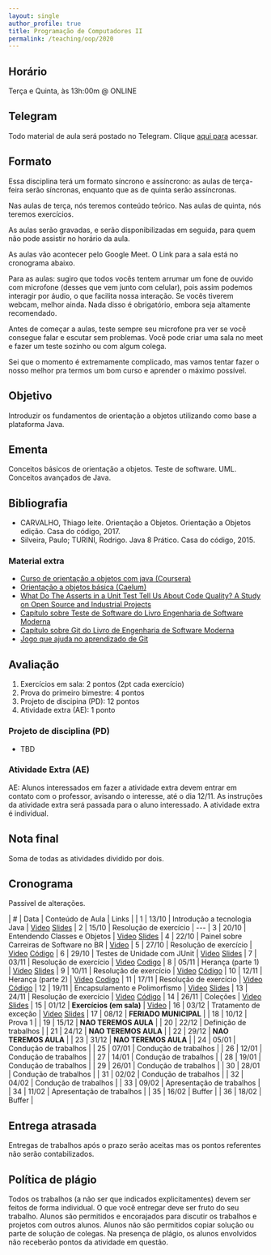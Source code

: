 ```yaml
---
layout: single
author_profile: true
title: Programação de Computadores II
permalink: /teaching/oop/2020
---
```


## Horário

Terça e Quinta, às 13h:00m @ ONLINE

## Telegram

Todo material de aula será postado no Telegram. Clique [aqui para](https://join.slack.com/t/ufpaworkspace/shared_invite/enQtNTc5MTQ0MDA1NzQ3LWI2YzE1MTliYjQwNWZlMzkwYjhmMzdmNTI5NDVkOWM4Zjk2ZjJkMGI1YzBmMTE3OWJhMjE5YjAxYmVlYzBkNTk) acessar.

## Formato

Essa disciplina terá um formato síncrono e assíncrono: as aulas de terça-feira serão síncronas, enquanto que as de quinta serão assíncronas.

Nas aulas de terça, nós teremos conteúdo teórico. Nas aulas de quinta, nós teremos exercícios.

As aulas serão gravadas, e serão disponibilizadas em seguida, para quem não pode assistir no horário da aula.

As aulas vão acontecer pelo Google Meet. O Link para a sala está no cronograma abaixo.

Para as aulas: sugiro que todos vocês tentem arrumar um fone de ouvido com microfone (desses que vem junto com celular), pois assim podemos interagir por áudio, o que facilita nossa interação. Se vocês tiverem webcam, melhor ainda. Nada disso é obrigatório, embora seja altamente recomendado.

Antes de começar a aulas, teste sempre seu microfone pra ver se você consegue falar e escutar sem problemas. Você pode criar uma sala no meet e fazer um teste sozinho ou com algum colega.

Sei que o momento é extremamente complicado, mas vamos tentar fazer o nosso melhor pra termos um bom curso e aprender o máximo possível.

## Objetivo

Introduzir os fundamentos de orientação a objetos utilizando como base a plataforma Java.

## Ementa

Conceitos básicos de orientação a objetos. Teste de software. UML. Conceitos avançados de Java.

## Bibliografia

- CARVALHO, Thiago leite. Orientação a Objetos. Orientação a Objetos edição. Casa do código, 2017.
- Silveira, Paulo; TURINI, Rodrigo. Java 8 Prático. Casa do código, 2015.

### Material extra

- [Curso de orientação a objetos com java (Coursera)](https://www.coursera.org/learn/orientacao-a-objetos-com-java)
- [Orientação a objetos básica (Caelum)](https://www.caelum.com.br/apostila-java-orientacao-objetos/orientacao-a-objetos-basica/)
- [What Do The Asserts in a Unit Test Tell Us About Code Quality? A Study on Open Source and Industrial Projects](https://figshare.com/articles/What_Do_the_Asserts_in_a_Unit_Test_Tell_Us_about_Code_Quality_A_Study_on_Open_Source_and_Industrial_Projects/9638942)
- [Capítulo sobre Teste de Software do Livro Engenharia de Software Moderna](https://engsoftmoderna.info/cap8.html)
- [Capítulo sobre Git do Livro de Engenharia de Software Moderna](https://engsoftmoderna.info/capAp.html)
- [Jogo que ajuda no aprendizado de Git](https://learngitbranching.js.org/?locale=pt_BR)

## Avaliação

1. Exercícios em sala: 2 pontos (2pt cada exercício)
2. Prova do primeiro bimestre: 4 pontos
3. Projeto de discipina (PD): 12 pontos
4. Atividade extra (AE): 1 ponto

### Projeto de disciplina (PD)

- TBD

### Atividade Extra (AE)

AE: Alunos interessados em fazer a atividade extra devem entrar em contato com o professor, avisando o interesse, até o dia 12/11. As instruções da atividade extra será passada para o aluno interessado. A atividade extra é individual.

## Nota final

Soma de todas as atividades dividido por dois.

## Cronograma

Passível de alterações.

| # | Data  | Conteúdo de Aula                     | Links |
| 1 | 13/10 | Introdução a tecnologia Java         | [Video](https://drive.google.com/file/d/1TyxBuugO0hSxfmAg67tVzEpKvD0Z2K4y/view?usp=sharing) [Slides]()
| 2 | 15/10 | Resolução de exercício               | ---
| 3 | 20/10 | Entendendo Classes e Objetos         | [Video](https://drive.google.com/file/d/1nW57I_YAj3qcg7EUUyLOuOFHNV1HimBF/view?usp=sharing) [Slides](https://docs.google.com/presentation/d/1Ilh7RkwvQRQY_ijSNyeu7ou0sX8hk8Yu-9ykOMg1TvU/edit?usp=sharing)
| 4 | 22/10 | Painel sobre Carreiras de Software no BR | [Video](https://www.youtube.com/watch?v=0vlj3E3Bt1U&feature=youtu.be)
| 5 | 27/10 | Resolução de exercício               | [Video](https://drive.google.com/file/d/1YzTurwCXP03f9MSyhpO-hpqX9V4AFi86/view?usp=sharing) [Código](https://repl.it/@GustavoPinto2/POO-aula01)
| 6 | 29/10 | Testes de Unidade com JUnit          | [Video](https://youtu.be/SrUJIhe36iY) [Slides](https://docs.google.com/presentation/d/1C5cyv8g1snC1m15MZgWBfQMBLwg8fu0MXkja-ttpCbc/edit?usp=sharing)
| 7 | 03/11 | Resolução de exercício               | [Video](https://drive.google.com/file/d/1VIFQr9xGdrd1Z5oMJ0nBNFw56cbE2lh5/view) [Codigo](https://www.dropbox.com/s/0ebkxcgh535f6fm/Calculadora.zip?dl=0)
| 8 | 05/11 | Herança (parte 1)                    | [Video](https://drive.google.com/file/d/1Av3DeoJ3N-nn3UKrw-tTnZcFmixLi6qy/view?usp=sharing) [Slides](https://docs.google.com/presentation/d/1XbefnU1bFrMPbU_axs7KVRA2JKz7JwWQNVSZbEPDsaY/edit?usp=sharing)
| 9 | 10/11 | Resolução de exercício               | [Video](https://drive.google.com/file/d/1tVluriDqp2fkTr3iChFrZwvZNNjOTufS/view?usp=sharing) [Código](https://www.dropbox.com/s/w6p0gm6jtog48e8/conta-heranca.zip?dl=0)
| 10 | 12/11 | Herança (parte 2)                   | [Video](https://drive.google.com/file/d/149phDIM9KShk602vzAGk8V27oKMNJlRu/view?usp=sharing) [Codigo](https://www.dropbox.com/s/fcq12mkp4x57qpd/carro-heranca2.zip?dl=0)
| 11 | 17/11 | Resolução de exercício              | [Video](https://drive.google.com/file/d/1VMjfLZzxF1jDCuKa4Q1Gi4U3blD-wsBH/view?usp=sharing) [Código](https://www.dropbox.com/s/c20tvfzfg02zd6j/tarefa8.rar?dl=0)
| 12 | 19/11 | Encapsulamento e Polimorfismo       | [Video](https://drive.google.com/file/d/1fJ8Hg3Erb2dF0hioTxEz3d-BHA8SnnMd/view?usp=sharing) [Slides](https://docs.google.com/presentation/d/1-pitCXAJkIqpd4CD7EKK7-uezj9kUIz0pHbx8vFouIc/edit?usp=sharing)
| 13 | 24/11 | Resolução de exercício              | [Video](https://drive.google.com/file/d/1weuaL-VGykgtMJ2f7R_z8qINVlWastmG/view?usp=sharing) [Código](https://github.com/gustavopinto/ifood)
| 14 | 26/11 | Coleções                            | [Video](https://drive.google.com/file/d/150EiuhMj9W117QRWjHsGymUhEyvve__C/view?usp=sharing) [Slides](https://drive.google.com/file/d/150EiuhMj9W117QRWjHsGymUhEyvve__C/view?usp=sharing)
| 15 | 01/12 | **Exercícios (em sala)**            | [Video](https://drive.google.com/file/d/126JdjBhFnCuQw3xTKmEGNCdg_Y6qCsym/view?usp=sharing)
| 16 | 03/12 | Tratamento de exceção               | [Video](https://drive.google.com/file/d/1fKFKcWL4ynPv0r5AGaT30AQO14m82KnW/view?usp=sharing) [Slides](https://docs.google.com/presentation/d/1NcK2RixLIrSZdgZMevAP_wL27Eq4c0RSG3Kmb2a0W70/edit?usp=drivesdk)
| 17 | 08/12 | **FERIADO MUNICIPAL**               |
| 18 | 10/12 | Prova 1                             |
| 19 | 15/12 | **NAO TEREMOS AULA**                |
| 20 | 22/12 | Definição de trabalhos              |
| 21 | 24/12 | **NAO TEREMOS AULA**                |
| 22 | 29/12 | **NAO TEREMOS AULA**                |
| 23 | 31/12 | **NAO TEREMOS AULA**                |
| 24 | 05/01 | Condução de trabalhos               |
| 25 | 07/01 | Condução de trabalhos               |
| 26 | 12/01 | Condução de trabalhos               |
| 27 | 14/01 | Condução de trabalhos               |
| 28 | 19/01 | Condução de trabalhos               |
| 29 | 26/01 | Condução de trabalhos               |
| 30 | 28/01 | Condução de trabalhos               |
| 31 | 02/02 | Condução de trabalhos               |
| 32 | 04/02 | Condução de trabalhos               |
| 33 | 09/02 | Apresentação de trabalhos           |
| 34 | 11/02 | Apresentação de trabalhos           |
| 35 | 16/02 | Buffer                              |
| 36 | 18/02 | Buffer                              |


## Entrega atrasada

Entregas de trabalhos após o prazo serão aceitas mas os pontos referentes não serão contabilizados.

## Política de plágio

Todos os trabalhos (a não ser que indicados explicitamentes) devem ser feitos de forma individual. O que você entregar deve ser fruto do seu trabalho. Alunos são permitidos e encorajados para discutir os trabalhos e projetos com outros alunos. Alunos não são permitidos copiar solução ou parte de solução de colegas. Na presença de plágio, os alunos envolvidos não receberão pontos da atividade em questão.
